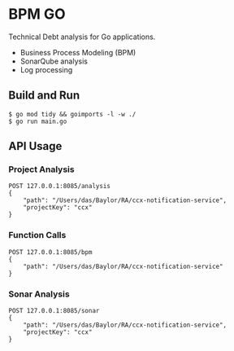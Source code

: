 # BPM GO

Technical Debt analysis for Go applications.

- Business Process Modeling (BPM)
- SonarQube analysis
- Log processing

## Build and Run

```
$ go mod tidy && goimports -l -w ./
$ go run main.go
```

## API Usage

### Project Analysis

```shell
POST 127.0.0.1:8085/analysis
{
    "path": "/Users/das/Baylor/RA/ccx-notification-service",
    "projectKey": "ccx"
}
```

### Function Calls

```shell
POST 127.0.0.1:8085/bpm
{
    "path": "/Users/das/Baylor/RA/ccx-notification-service"
}
```

### Sonar Analysis

```shell
POST 127.0.0.1:8085/sonar
{
    "path": "/Users/das/Baylor/RA/ccx-notification-service",
    "projectKey": "ccx"
}
```
